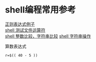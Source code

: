 shell编程常用参考
=================

[正则表达式例子](https://www.cnblogs.com/zxin/archive/2013/01/26/2877765.html)  
[shell 测试文件运算符](https://www.tldp.org/LDP/abs/html/fto.html)  
[shell 整数比较，字符串比较](https://www.tldp.org/LDP/abs/html/comparison-ops.html)
[shell 字符串操作](https://www.tldp.org/LDP/abs/html/string-manipulation.html)

算数表达式
```
r=$(( 40 - 5 ))
```